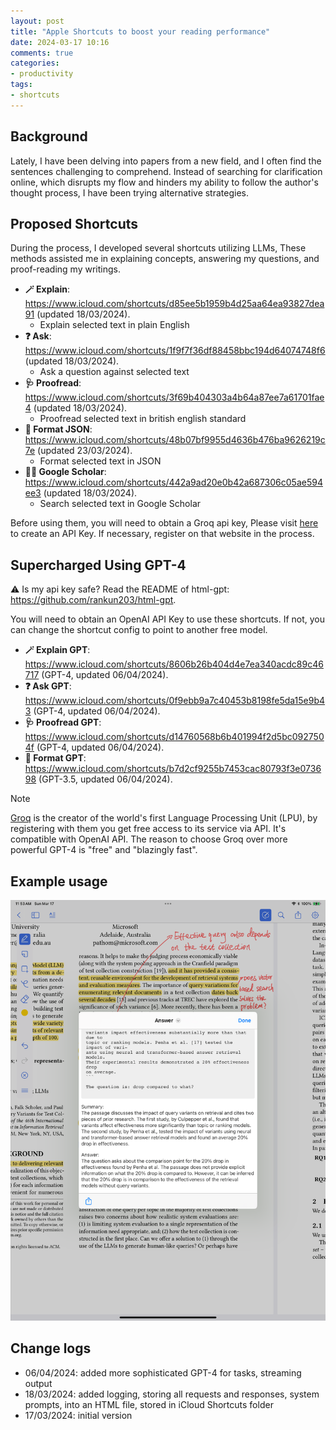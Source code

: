 ```yaml
---
layout: post
title: "Apple Shortcuts to boost your reading performance"
date: 2024-03-17 10:16
comments: true
categories:
- productivity
tags:
- shortcuts
---
```


## Background

Lately, I have been delving into papers from a new field, and I often find the sentences challenging to comprehend. Instead of searching for clarification online, which disrupts my flow and hinders my ability to follow the author's thought process, I have been trying alternative strategies.

## Proposed Shortcuts

During the process, I developed several shortcuts utilizing LLMs, These methods assisted me in explaining concepts, answering my questions, and proof-reading my writings.

- **🪄 Explain**: https://www.icloud.com/shortcuts/d85ee5b1959b4d25aa64ea93827dea91 (updated 18/03/2024).
  - Explain selected text in plain English
- **❓ Ask**: https://www.icloud.com/shortcuts/1f9f7f36df88458bbc194d64074748f6 (updated 18/03/2024).
  - Ask a question against selected text
- **🩺 Proofread**: https://www.icloud.com/shortcuts/3f69b404303a4b64a87ee7a61701fae4 (updated 18/03/2024).
  - Proofread selected text in british english standard
- **🚏 Format JSON**: https://www.icloud.com/shortcuts/48b07bf9955d4636b476ba9626219c7e (updated 23/03/2024).
  - Format selected text in JSON
- **👩‍⚕️ Google Scholar**: https://www.icloud.com/shortcuts/442a9ad20e0b42a687306c05ae594ee3 (updated 18/03/2024).
  - Search selected text in Google Scholar

Before using them, you will need to obtain a Groq api key, Please visit [here](https://console.groq.com/keys) to create an API Key. If necessary, register on that website in the process.

## Supercharged Using GPT-4

⚠️ Is my api key safe? Read the README of html-gpt: https://github.com/rankun203/html-gpt.

You will need to obtain an OpenAI API Key to use these shortcuts. If not, you can change the shortcut config to point to another free model.

- **🪄 Explain GPT**: https://www.icloud.com/shortcuts/8606b26b404d4e7ea340acdc89c46717 (GPT-4, updated 06/04/2024).
- **❓ Ask GPT**: https://www.icloud.com/shortcuts/0f9ebb9a7c40453b8198fe5da15e9b43 (GPT-4, updated 06/04/2024).
- **🩺 Proofread GPT**: https://www.icloud.com/shortcuts/d14760568b6b401994f2d5bc0927504f (GPT-4, updated 06/04/2024).
- **🚏 Format GPT**: https://www.icloud.com/shortcuts/b7d2cf9255b7453cac80793f3e073698 (GPT-3.5, updated 06/04/2024).

> [!NOTE]
> [Groq](https://groq.com/) is the creator of the world's first Language Processing Unit (LPU), by registering with them you get free access to its service via API. It's compatible with OpenAI API. The reason to choose Groq over more powerful GPT-4 is "free" and "blazingly fast".

## Example usage

![Example usage of shortcuts](/images/shortcuts/ask.png)

## Change logs

- 06/04/2024: added more sophisticated GPT-4 for tasks, streaming output
- 18/03/2024: added logging, storing all requests and responses, system prompts, into an HTML file, stored in iCloud Shortcuts folder
- 17/03/2024: initial version
